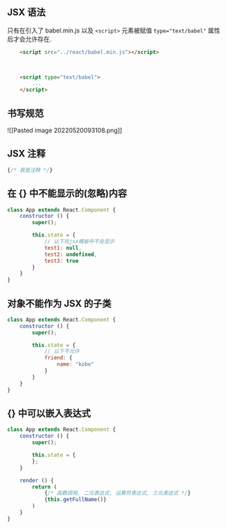 ## JSX 语法

只有在引入了 babel.min.js 以及 `<script>` 元素被赋值 `type="text/babel"` 属性后才会允许存在.

```html
    <script src="../react/babel.min.js"></script>

  

    <script type="text/babel">
	    ...
    </script>
```


## 书写规范

![[Pasted image 20220520093108.png]]


## JSX 注释

```js
{/* 我是注释 */}
```



## 在 {} 中不能显示的(忽略)内容

```js
class App extends React.Component {
	constructor () {
		super();

		this.state = {
			// 以下在jsx模板中不会显示
			test1: null,
			test2: undefined,
			test3: true
		}
	}
}
```



## 对象不能作为 JSX 的子类

```js
class App extends React.Component {
	constructor () {
		super();

		this.state = {
			// 以下不允许
			friend: {
				name: "kobe"
			}
		}
	}
}
```



## {} 中可以嵌入表达式

```js
class App extends React.Component {
	constructor () {
		super();

		this.state = {
		};
	}

	render () {
		return (
			{/* 函数调用, 二元表达式, 运算符表达式, 三元表达式 */}
			{this.getFullName()}
		)
	}
}
```